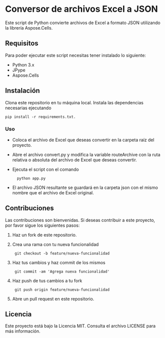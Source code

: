 # Conversor de archivos Excel a JSON
Este script de Python convierte archivos de Excel a formato JSON utilizando la librería Aspose.Cells.

## Requisitos
Para poder ejecutar este script necesitas tener instalado lo siguiente:

- Python 3.x
- JPype
- Aspose.Cells

## Instalación
Clona este repositorio en tu máquina local.
Instala las dependencias necesarias ejecutando 

    pip install -r requirements.txt.
    
    
### Uso

- Coloca el archivo de Excel que deseas convertir en la carpeta raíz del proyecto.
- Abre el archivo convert.py y modifica la variable routeArchive con la ruta relativa o absoluta del archivo de Excel que deseas convertir.
- Ejecuta el script con el comando 

        python app.py
- El archivo JSON resultante se guardará en la carpeta json con el mismo nombre que el archivo de Excel original.

## Contribuciones
Las contribuciones son bienvenidas. Si deseas contribuir a este proyecto, por favor sigue los siguientes pasos:

1) Haz un fork de este repositorio.

2) Crea una rama con tu nueva funcionalidad 

        git checkout -b feature/nueva-funcionalidad

3) Haz tus cambios y haz commit de los mismos 

        git commit -am 'Agrega nueva funcionalidad'

4) Haz push de tus cambios a tu fork 

        git push origin feature/nueva-funcionalidad

5) Abre un pull request en este repositorio.

## Licencia
Este proyecto está bajo la Licencia MIT. Consulta el archivo LICENSE para más información.